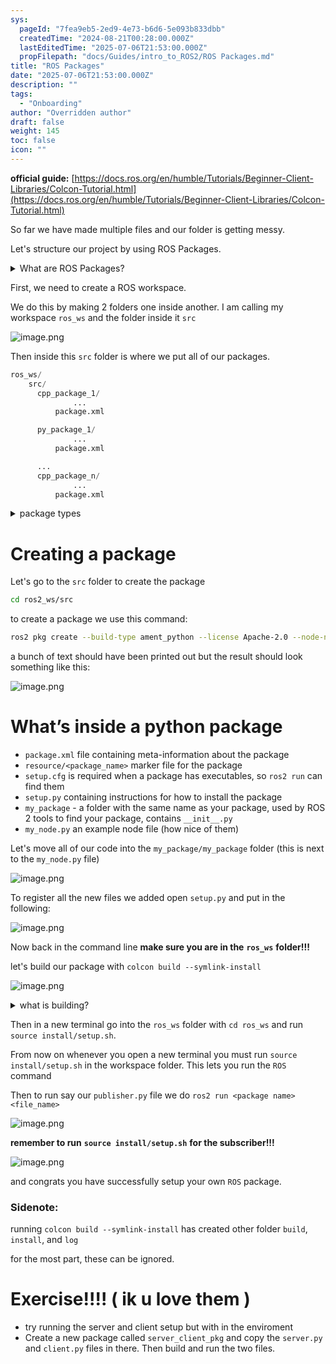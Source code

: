 ```yaml
---
sys:
  pageId: "7fea9eb5-2ed9-4e73-b6d6-5e093b833dbb"
  createdTime: "2024-08-21T00:28:00.000Z"
  lastEditedTime: "2025-07-06T21:53:00.000Z"
  propFilepath: "docs/Guides/intro_to_ROS2/ROS Packages.md"
title: "ROS Packages"
date: "2025-07-06T21:53:00.000Z"
description: ""
tags:
  - "Onboarding"
author: "Overridden author"
draft: false
weight: 145
toc: false
icon: ""
---
```


**official guide:** [https://docs.ros.org/en/humble/Tutorials/Beginner-Client-Libraries/Colcon-Tutorial.html](https://docs.ros.org/en/humble/Tutorials/Beginner-Client-Libraries/Colcon-Tutorial.html)

So far we have made multiple files and our folder is getting messy.

Let's structure our project by using ROS Packages.

<details>
      <summary>What are ROS Packages?</summary>
      ROS Packages are, as the name implies, packages of code that are highly sharable between ROS developers.
  </details>

First, we need to create a ROS workspace.

We do this by making 2 folders one inside another. I am calling my workspace `ros_ws` and the folder inside it `src`

![image.png](https://prod-files-secure.s3.us-west-2.amazonaws.com/d518164a-d88e-44d1-a4ee-3adb3bd8bce0/70706947-fd18-4537-a67b-e12946812d31/image.png?X-Amz-Algorithm=AWS4-HMAC-SHA256&X-Amz-Content-Sha256=UNSIGNED-PAYLOAD&X-Amz-Credential=ASIAZI2LB466Y7XYD5UK%2F20250804%2Fus-west-2%2Fs3%2Faws4_request&X-Amz-Date=20250804T081507Z&X-Amz-Expires=3600&X-Amz-Security-Token=IQoJb3JpZ2luX2VjEAcaCXVzLXdlc3QtMiJHMEUCIEuA0tgpDUAp1M%2BHcBWtQRSAXnRJVyhxc0%2BdjB76nffHAiEAhklqSDFILtSw98xsWjAbDZq%2F%2F2p%2FtSel3zHza8BwG6oq%2FwMIQBAAGgw2Mzc0MjMxODM4MDUiDDFpkdp5HzgPod34XyrcA2%2BRZRX11B2VR6oh4z68sR3%2BsgBBJK9THNglPWG%2Bfke3gCPpFf88UPxZ0trYIO2X9NdCwErTlYaMLzTVdVSUlp97tX32w0g10%2BDZE3xCl2qlGxHyJZq54tdWyLU3FwEK0PkqryhBqtuAArbkNA2MQMvVSZvXHmlj3Ifaz3xOu4FfgPB0zNIXigm1QLPfiDtTLTQr89MVuESHZA8su1VnWQjodK18M7mE8xKz%2FpvBpMEYXfZd7RbJfa962ySdtum7hng3kWDTXR80ae1TxGTYuYXEtvo%2FIcVWgSYKiP2l%2B9C%2B2yK7jA5GoPg0LfcP8m0DQHyF5sKQ2eGA%2Fk%2BEd67Ij%2FnRh4qm5NmpBTZasNak4nJCp0gmyWzPXjEuSoxP09qX1ZKLmQSUoUv%2FEIugNOkiULp4R75AgujmDR%2BzAq3mJpmfaTH8b8OqqVIptyKIC8ohIebo%2BQyt7JX5mrHwcA2dFl41D4bEIb5XN5NITu64G8VbwY8%2BnaJaXPsTn94LF1hQ1uOCo1hP%2Byaig8H0gSbP4j%2BYdNWuMesnJRRmd0bGr6%2BFOETgK3bsxuIh3VaTCNKKmihu6eqV5iPg%2BjPNit8Iod0DcIHjE%2BNOEZQsQq8FPLwqlN81UNcTb536AfAWMKm4wcQGOqUB8NRKqziYaKXaSP5%2B85Mn3nlzI3B%2FEkt7zUT3IuOWBdlYS8lovHgSQQmu6m0iRPBDC4rPEfq4OkyGZOIeMYH4wAXzoQC%2BWxm7TaVDFayTarOqZl23kg%2F%2Fv%2Br3X8HcnEBkCy0xrLK5evyC3jb1y%2BssfOywdNqweik4tn9UQA%2B8rKoK8qrH3S3fe94WEwZ1sZW0MHzgBlUEqTHtdrg5bf76b2RQpuBC&X-Amz-Signature=a0bd4a24aa4eab2eeca34121375b0ba0b8d3b6ab44f8b4e44dbf74467f9c793c&X-Amz-SignedHeaders=host&x-amz-checksum-mode=ENABLED&x-id=GetObject)

Then inside this `src` folder is where we put all of our packages.

```python
ros_ws/
    src/
      cpp_package_1/
		      ...
          package.xml

      py_package_1/
		      ...
          package.xml

      ...
      cpp_package_n/
		      ...
          package.xml

```

<details>

<summary>package types</summary>

packages can be either `C++` or python.

the intern file structure is different for each but for this guide we will stick to creating python packages

</details>

# Creating a package

Let's go to the `src` folder to create the package

```bash
cd ros2_ws/src
```

to create a package we use this command:

```bash
ros2 pkg create --build-type ament_python --license Apache-2.0 --node-name my_node my_package
```

a bunch of text should have been printed out but the result should look something like this:

![image.png](https://prod-files-secure.s3.us-west-2.amazonaws.com/d518164a-d88e-44d1-a4ee-3adb3bd8bce0/e6cf1e3f-8512-4a3e-b131-079f800bf3e8/image.png?X-Amz-Algorithm=AWS4-HMAC-SHA256&X-Amz-Content-Sha256=UNSIGNED-PAYLOAD&X-Amz-Credential=ASIAZI2LB466Y7XYD5UK%2F20250804%2Fus-west-2%2Fs3%2Faws4_request&X-Amz-Date=20250804T081507Z&X-Amz-Expires=3600&X-Amz-Security-Token=IQoJb3JpZ2luX2VjEAcaCXVzLXdlc3QtMiJHMEUCIEuA0tgpDUAp1M%2BHcBWtQRSAXnRJVyhxc0%2BdjB76nffHAiEAhklqSDFILtSw98xsWjAbDZq%2F%2F2p%2FtSel3zHza8BwG6oq%2FwMIQBAAGgw2Mzc0MjMxODM4MDUiDDFpkdp5HzgPod34XyrcA2%2BRZRX11B2VR6oh4z68sR3%2BsgBBJK9THNglPWG%2Bfke3gCPpFf88UPxZ0trYIO2X9NdCwErTlYaMLzTVdVSUlp97tX32w0g10%2BDZE3xCl2qlGxHyJZq54tdWyLU3FwEK0PkqryhBqtuAArbkNA2MQMvVSZvXHmlj3Ifaz3xOu4FfgPB0zNIXigm1QLPfiDtTLTQr89MVuESHZA8su1VnWQjodK18M7mE8xKz%2FpvBpMEYXfZd7RbJfa962ySdtum7hng3kWDTXR80ae1TxGTYuYXEtvo%2FIcVWgSYKiP2l%2B9C%2B2yK7jA5GoPg0LfcP8m0DQHyF5sKQ2eGA%2Fk%2BEd67Ij%2FnRh4qm5NmpBTZasNak4nJCp0gmyWzPXjEuSoxP09qX1ZKLmQSUoUv%2FEIugNOkiULp4R75AgujmDR%2BzAq3mJpmfaTH8b8OqqVIptyKIC8ohIebo%2BQyt7JX5mrHwcA2dFl41D4bEIb5XN5NITu64G8VbwY8%2BnaJaXPsTn94LF1hQ1uOCo1hP%2Byaig8H0gSbP4j%2BYdNWuMesnJRRmd0bGr6%2BFOETgK3bsxuIh3VaTCNKKmihu6eqV5iPg%2BjPNit8Iod0DcIHjE%2BNOEZQsQq8FPLwqlN81UNcTb536AfAWMKm4wcQGOqUB8NRKqziYaKXaSP5%2B85Mn3nlzI3B%2FEkt7zUT3IuOWBdlYS8lovHgSQQmu6m0iRPBDC4rPEfq4OkyGZOIeMYH4wAXzoQC%2BWxm7TaVDFayTarOqZl23kg%2F%2Fv%2Br3X8HcnEBkCy0xrLK5evyC3jb1y%2BssfOywdNqweik4tn9UQA%2B8rKoK8qrH3S3fe94WEwZ1sZW0MHzgBlUEqTHtdrg5bf76b2RQpuBC&X-Amz-Signature=e375d29fcbd9f5e2c3096183c068ed3f3771508f2234c397ef4efe2dc77aa7c9&X-Amz-SignedHeaders=host&x-amz-checksum-mode=ENABLED&x-id=GetObject)

# What’s inside a python package

- `package.xml` file containing meta-information about the package
- `resource/<package_name>` marker file for the package
- `setup.cfg` is required when a package has executables, so `ros2 run` can find them
- `setup.py` containing instructions for how to install the package
- `my_package` - a folder with the same name as your package, used by ROS 2 tools to find your package, contains `__init__.py`
- `my_node.py` an example node file (how nice of them)

Let's move all of our code into the `my_package/my_package` folder (this is next to the `my_node.py` file)

![image.png](https://prod-files-secure.s3.us-west-2.amazonaws.com/d518164a-d88e-44d1-a4ee-3adb3bd8bce0/9ce58f11-0da9-4d3e-b86d-506a9685d378/image.png?X-Amz-Algorithm=AWS4-HMAC-SHA256&X-Amz-Content-Sha256=UNSIGNED-PAYLOAD&X-Amz-Credential=ASIAZI2LB466Y7XYD5UK%2F20250804%2Fus-west-2%2Fs3%2Faws4_request&X-Amz-Date=20250804T081508Z&X-Amz-Expires=3600&X-Amz-Security-Token=IQoJb3JpZ2luX2VjEAcaCXVzLXdlc3QtMiJHMEUCIEuA0tgpDUAp1M%2BHcBWtQRSAXnRJVyhxc0%2BdjB76nffHAiEAhklqSDFILtSw98xsWjAbDZq%2F%2F2p%2FtSel3zHza8BwG6oq%2FwMIQBAAGgw2Mzc0MjMxODM4MDUiDDFpkdp5HzgPod34XyrcA2%2BRZRX11B2VR6oh4z68sR3%2BsgBBJK9THNglPWG%2Bfke3gCPpFf88UPxZ0trYIO2X9NdCwErTlYaMLzTVdVSUlp97tX32w0g10%2BDZE3xCl2qlGxHyJZq54tdWyLU3FwEK0PkqryhBqtuAArbkNA2MQMvVSZvXHmlj3Ifaz3xOu4FfgPB0zNIXigm1QLPfiDtTLTQr89MVuESHZA8su1VnWQjodK18M7mE8xKz%2FpvBpMEYXfZd7RbJfa962ySdtum7hng3kWDTXR80ae1TxGTYuYXEtvo%2FIcVWgSYKiP2l%2B9C%2B2yK7jA5GoPg0LfcP8m0DQHyF5sKQ2eGA%2Fk%2BEd67Ij%2FnRh4qm5NmpBTZasNak4nJCp0gmyWzPXjEuSoxP09qX1ZKLmQSUoUv%2FEIugNOkiULp4R75AgujmDR%2BzAq3mJpmfaTH8b8OqqVIptyKIC8ohIebo%2BQyt7JX5mrHwcA2dFl41D4bEIb5XN5NITu64G8VbwY8%2BnaJaXPsTn94LF1hQ1uOCo1hP%2Byaig8H0gSbP4j%2BYdNWuMesnJRRmd0bGr6%2BFOETgK3bsxuIh3VaTCNKKmihu6eqV5iPg%2BjPNit8Iod0DcIHjE%2BNOEZQsQq8FPLwqlN81UNcTb536AfAWMKm4wcQGOqUB8NRKqziYaKXaSP5%2B85Mn3nlzI3B%2FEkt7zUT3IuOWBdlYS8lovHgSQQmu6m0iRPBDC4rPEfq4OkyGZOIeMYH4wAXzoQC%2BWxm7TaVDFayTarOqZl23kg%2F%2Fv%2Br3X8HcnEBkCy0xrLK5evyC3jb1y%2BssfOywdNqweik4tn9UQA%2B8rKoK8qrH3S3fe94WEwZ1sZW0MHzgBlUEqTHtdrg5bf76b2RQpuBC&X-Amz-Signature=ebb2cb00f7dfe8a1968bc6971345635bd5baceb6558d35f0a2b437710c6b59e9&X-Amz-SignedHeaders=host&x-amz-checksum-mode=ENABLED&x-id=GetObject)

To register all the new files we added open `setup.py` and put in the following:

![image.png](https://prod-files-secure.s3.us-west-2.amazonaws.com/d518164a-d88e-44d1-a4ee-3adb3bd8bce0/1cd7c262-4cae-4496-9d75-c178537d24a2/image.png?X-Amz-Algorithm=AWS4-HMAC-SHA256&X-Amz-Content-Sha256=UNSIGNED-PAYLOAD&X-Amz-Credential=ASIAZI2LB466Y7XYD5UK%2F20250804%2Fus-west-2%2Fs3%2Faws4_request&X-Amz-Date=20250804T081508Z&X-Amz-Expires=3600&X-Amz-Security-Token=IQoJb3JpZ2luX2VjEAcaCXVzLXdlc3QtMiJHMEUCIEuA0tgpDUAp1M%2BHcBWtQRSAXnRJVyhxc0%2BdjB76nffHAiEAhklqSDFILtSw98xsWjAbDZq%2F%2F2p%2FtSel3zHza8BwG6oq%2FwMIQBAAGgw2Mzc0MjMxODM4MDUiDDFpkdp5HzgPod34XyrcA2%2BRZRX11B2VR6oh4z68sR3%2BsgBBJK9THNglPWG%2Bfke3gCPpFf88UPxZ0trYIO2X9NdCwErTlYaMLzTVdVSUlp97tX32w0g10%2BDZE3xCl2qlGxHyJZq54tdWyLU3FwEK0PkqryhBqtuAArbkNA2MQMvVSZvXHmlj3Ifaz3xOu4FfgPB0zNIXigm1QLPfiDtTLTQr89MVuESHZA8su1VnWQjodK18M7mE8xKz%2FpvBpMEYXfZd7RbJfa962ySdtum7hng3kWDTXR80ae1TxGTYuYXEtvo%2FIcVWgSYKiP2l%2B9C%2B2yK7jA5GoPg0LfcP8m0DQHyF5sKQ2eGA%2Fk%2BEd67Ij%2FnRh4qm5NmpBTZasNak4nJCp0gmyWzPXjEuSoxP09qX1ZKLmQSUoUv%2FEIugNOkiULp4R75AgujmDR%2BzAq3mJpmfaTH8b8OqqVIptyKIC8ohIebo%2BQyt7JX5mrHwcA2dFl41D4bEIb5XN5NITu64G8VbwY8%2BnaJaXPsTn94LF1hQ1uOCo1hP%2Byaig8H0gSbP4j%2BYdNWuMesnJRRmd0bGr6%2BFOETgK3bsxuIh3VaTCNKKmihu6eqV5iPg%2BjPNit8Iod0DcIHjE%2BNOEZQsQq8FPLwqlN81UNcTb536AfAWMKm4wcQGOqUB8NRKqziYaKXaSP5%2B85Mn3nlzI3B%2FEkt7zUT3IuOWBdlYS8lovHgSQQmu6m0iRPBDC4rPEfq4OkyGZOIeMYH4wAXzoQC%2BWxm7TaVDFayTarOqZl23kg%2F%2Fv%2Br3X8HcnEBkCy0xrLK5evyC3jb1y%2BssfOywdNqweik4tn9UQA%2B8rKoK8qrH3S3fe94WEwZ1sZW0MHzgBlUEqTHtdrg5bf76b2RQpuBC&X-Amz-Signature=8bc720ef595b68f67b72b9cd101afe23fcf6716010fbd96a9846251517904d7b&X-Amz-SignedHeaders=host&x-amz-checksum-mode=ENABLED&x-id=GetObject)

Now back in the command line **make sure you are in the** **`ros_ws`** **folder!!!**

let's build our package with `colcon build --symlink-install`

![image.png](https://prod-files-secure.s3.us-west-2.amazonaws.com/d518164a-d88e-44d1-a4ee-3adb3bd8bce0/2f2a0d27-b173-48fd-b189-5f5c0ce65619/image.png?X-Amz-Algorithm=AWS4-HMAC-SHA256&X-Amz-Content-Sha256=UNSIGNED-PAYLOAD&X-Amz-Credential=ASIAZI2LB466Y7XYD5UK%2F20250804%2Fus-west-2%2Fs3%2Faws4_request&X-Amz-Date=20250804T081508Z&X-Amz-Expires=3600&X-Amz-Security-Token=IQoJb3JpZ2luX2VjEAcaCXVzLXdlc3QtMiJHMEUCIEuA0tgpDUAp1M%2BHcBWtQRSAXnRJVyhxc0%2BdjB76nffHAiEAhklqSDFILtSw98xsWjAbDZq%2F%2F2p%2FtSel3zHza8BwG6oq%2FwMIQBAAGgw2Mzc0MjMxODM4MDUiDDFpkdp5HzgPod34XyrcA2%2BRZRX11B2VR6oh4z68sR3%2BsgBBJK9THNglPWG%2Bfke3gCPpFf88UPxZ0trYIO2X9NdCwErTlYaMLzTVdVSUlp97tX32w0g10%2BDZE3xCl2qlGxHyJZq54tdWyLU3FwEK0PkqryhBqtuAArbkNA2MQMvVSZvXHmlj3Ifaz3xOu4FfgPB0zNIXigm1QLPfiDtTLTQr89MVuESHZA8su1VnWQjodK18M7mE8xKz%2FpvBpMEYXfZd7RbJfa962ySdtum7hng3kWDTXR80ae1TxGTYuYXEtvo%2FIcVWgSYKiP2l%2B9C%2B2yK7jA5GoPg0LfcP8m0DQHyF5sKQ2eGA%2Fk%2BEd67Ij%2FnRh4qm5NmpBTZasNak4nJCp0gmyWzPXjEuSoxP09qX1ZKLmQSUoUv%2FEIugNOkiULp4R75AgujmDR%2BzAq3mJpmfaTH8b8OqqVIptyKIC8ohIebo%2BQyt7JX5mrHwcA2dFl41D4bEIb5XN5NITu64G8VbwY8%2BnaJaXPsTn94LF1hQ1uOCo1hP%2Byaig8H0gSbP4j%2BYdNWuMesnJRRmd0bGr6%2BFOETgK3bsxuIh3VaTCNKKmihu6eqV5iPg%2BjPNit8Iod0DcIHjE%2BNOEZQsQq8FPLwqlN81UNcTb536AfAWMKm4wcQGOqUB8NRKqziYaKXaSP5%2B85Mn3nlzI3B%2FEkt7zUT3IuOWBdlYS8lovHgSQQmu6m0iRPBDC4rPEfq4OkyGZOIeMYH4wAXzoQC%2BWxm7TaVDFayTarOqZl23kg%2F%2Fv%2Br3X8HcnEBkCy0xrLK5evyC3jb1y%2BssfOywdNqweik4tn9UQA%2B8rKoK8qrH3S3fe94WEwZ1sZW0MHzgBlUEqTHtdrg5bf76b2RQpuBC&X-Amz-Signature=b100a425491cae36081ab89f31ade60dc363475781cfcff3dd009ab3a8d550a5&X-Amz-SignedHeaders=host&x-amz-checksum-mode=ENABLED&x-id=GetObject)

<details>

<summary>what is building?</summary>

if you are a CS major at Rose-Hulman you will learn the answer to this in CSSE132

but TLDR; is it combines all the code files into one program that can be run easily 

</details>

Then in a new terminal go into the `ros_ws` folder with `cd ros_ws` and run `source install/setup.sh`. 

From now on whenever you open a new terminal you must run `source install/setup.sh` in the workspace folder. This lets you run the `ROS` command

Then to run say our `publisher.py` file we do `ros2 run <package name> <file_name>`

![image.png](https://prod-files-secure.s3.us-west-2.amazonaws.com/d518164a-d88e-44d1-a4ee-3adb3bd8bce0/4f4b1219-3a44-4632-aa0a-ce3471699f59/image.png?X-Amz-Algorithm=AWS4-HMAC-SHA256&X-Amz-Content-Sha256=UNSIGNED-PAYLOAD&X-Amz-Credential=ASIAZI2LB466Y7XYD5UK%2F20250804%2Fus-west-2%2Fs3%2Faws4_request&X-Amz-Date=20250804T081508Z&X-Amz-Expires=3600&X-Amz-Security-Token=IQoJb3JpZ2luX2VjEAcaCXVzLXdlc3QtMiJHMEUCIEuA0tgpDUAp1M%2BHcBWtQRSAXnRJVyhxc0%2BdjB76nffHAiEAhklqSDFILtSw98xsWjAbDZq%2F%2F2p%2FtSel3zHza8BwG6oq%2FwMIQBAAGgw2Mzc0MjMxODM4MDUiDDFpkdp5HzgPod34XyrcA2%2BRZRX11B2VR6oh4z68sR3%2BsgBBJK9THNglPWG%2Bfke3gCPpFf88UPxZ0trYIO2X9NdCwErTlYaMLzTVdVSUlp97tX32w0g10%2BDZE3xCl2qlGxHyJZq54tdWyLU3FwEK0PkqryhBqtuAArbkNA2MQMvVSZvXHmlj3Ifaz3xOu4FfgPB0zNIXigm1QLPfiDtTLTQr89MVuESHZA8su1VnWQjodK18M7mE8xKz%2FpvBpMEYXfZd7RbJfa962ySdtum7hng3kWDTXR80ae1TxGTYuYXEtvo%2FIcVWgSYKiP2l%2B9C%2B2yK7jA5GoPg0LfcP8m0DQHyF5sKQ2eGA%2Fk%2BEd67Ij%2FnRh4qm5NmpBTZasNak4nJCp0gmyWzPXjEuSoxP09qX1ZKLmQSUoUv%2FEIugNOkiULp4R75AgujmDR%2BzAq3mJpmfaTH8b8OqqVIptyKIC8ohIebo%2BQyt7JX5mrHwcA2dFl41D4bEIb5XN5NITu64G8VbwY8%2BnaJaXPsTn94LF1hQ1uOCo1hP%2Byaig8H0gSbP4j%2BYdNWuMesnJRRmd0bGr6%2BFOETgK3bsxuIh3VaTCNKKmihu6eqV5iPg%2BjPNit8Iod0DcIHjE%2BNOEZQsQq8FPLwqlN81UNcTb536AfAWMKm4wcQGOqUB8NRKqziYaKXaSP5%2B85Mn3nlzI3B%2FEkt7zUT3IuOWBdlYS8lovHgSQQmu6m0iRPBDC4rPEfq4OkyGZOIeMYH4wAXzoQC%2BWxm7TaVDFayTarOqZl23kg%2F%2Fv%2Br3X8HcnEBkCy0xrLK5evyC3jb1y%2BssfOywdNqweik4tn9UQA%2B8rKoK8qrH3S3fe94WEwZ1sZW0MHzgBlUEqTHtdrg5bf76b2RQpuBC&X-Amz-Signature=be734b16e611ee1e34929e8afe25b8dbc3301898096f4211e1c584541aef3ad8&X-Amz-SignedHeaders=host&x-amz-checksum-mode=ENABLED&x-id=GetObject)

**remember to run** **`source install/setup.sh`** **for the subscriber!!!**

![image.png](https://prod-files-secure.s3.us-west-2.amazonaws.com/d518164a-d88e-44d1-a4ee-3adb3bd8bce0/02121119-dad4-49ec-8356-c956108b4243/image.png?X-Amz-Algorithm=AWS4-HMAC-SHA256&X-Amz-Content-Sha256=UNSIGNED-PAYLOAD&X-Amz-Credential=ASIAZI2LB466Y7XYD5UK%2F20250804%2Fus-west-2%2Fs3%2Faws4_request&X-Amz-Date=20250804T081508Z&X-Amz-Expires=3600&X-Amz-Security-Token=IQoJb3JpZ2luX2VjEAcaCXVzLXdlc3QtMiJHMEUCIEuA0tgpDUAp1M%2BHcBWtQRSAXnRJVyhxc0%2BdjB76nffHAiEAhklqSDFILtSw98xsWjAbDZq%2F%2F2p%2FtSel3zHza8BwG6oq%2FwMIQBAAGgw2Mzc0MjMxODM4MDUiDDFpkdp5HzgPod34XyrcA2%2BRZRX11B2VR6oh4z68sR3%2BsgBBJK9THNglPWG%2Bfke3gCPpFf88UPxZ0trYIO2X9NdCwErTlYaMLzTVdVSUlp97tX32w0g10%2BDZE3xCl2qlGxHyJZq54tdWyLU3FwEK0PkqryhBqtuAArbkNA2MQMvVSZvXHmlj3Ifaz3xOu4FfgPB0zNIXigm1QLPfiDtTLTQr89MVuESHZA8su1VnWQjodK18M7mE8xKz%2FpvBpMEYXfZd7RbJfa962ySdtum7hng3kWDTXR80ae1TxGTYuYXEtvo%2FIcVWgSYKiP2l%2B9C%2B2yK7jA5GoPg0LfcP8m0DQHyF5sKQ2eGA%2Fk%2BEd67Ij%2FnRh4qm5NmpBTZasNak4nJCp0gmyWzPXjEuSoxP09qX1ZKLmQSUoUv%2FEIugNOkiULp4R75AgujmDR%2BzAq3mJpmfaTH8b8OqqVIptyKIC8ohIebo%2BQyt7JX5mrHwcA2dFl41D4bEIb5XN5NITu64G8VbwY8%2BnaJaXPsTn94LF1hQ1uOCo1hP%2Byaig8H0gSbP4j%2BYdNWuMesnJRRmd0bGr6%2BFOETgK3bsxuIh3VaTCNKKmihu6eqV5iPg%2BjPNit8Iod0DcIHjE%2BNOEZQsQq8FPLwqlN81UNcTb536AfAWMKm4wcQGOqUB8NRKqziYaKXaSP5%2B85Mn3nlzI3B%2FEkt7zUT3IuOWBdlYS8lovHgSQQmu6m0iRPBDC4rPEfq4OkyGZOIeMYH4wAXzoQC%2BWxm7TaVDFayTarOqZl23kg%2F%2Fv%2Br3X8HcnEBkCy0xrLK5evyC3jb1y%2BssfOywdNqweik4tn9UQA%2B8rKoK8qrH3S3fe94WEwZ1sZW0MHzgBlUEqTHtdrg5bf76b2RQpuBC&X-Amz-Signature=7bcad0726c24a2fdc24677c972c13ed8895efc2c7ce267c8afe21dc9dd31c27b&X-Amz-SignedHeaders=host&x-amz-checksum-mode=ENABLED&x-id=GetObject)

and congrats you have successfully setup your own `ROS` package.

### Sidenote:

running `colcon build --symlink-install` has created other folder `build`, `install`, and `log`

for the most part, these can be ignored.

# Exercise!!!! ( ik u love them )

- try running the server and client setup but with in the enviroment
- Create a new package called `server_client_pkg` and copy the `server.py` and `client.py` files in there. Then build and run the two files.
